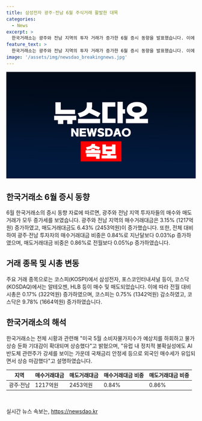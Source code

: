 ```yaml
---
title: 삼성전자 광주·전남 6월 주식거래 활발한 대목
categories:
  - News
excerpt: >
  한국거래소는 광주와 전남 지역의 투자 거래가 증가한 6월 증시 동향을 발표했습니다. 이에 따르면 광주와 전남 지역의 매수 및 매도 거래 대금이 지난달보다 증가세를 보였으며, 코스피와 코스닥에서의 투자 패턴도 포함된 분석 자료가 제공되었습니다. 미국 경제 지표와 유럽의 정치적 불확실성에도 불구하고 해외 투자세가 유입되면서 한국 시장은 상승을 이끌어냈다는 것이 한국거래소의 설명입니다.
feature_text: >
  한국거래소는 광주와 전남 지역의 투자 거래가 증가한 6월 증시 동향을 발표했습니다. 이에 따르면 광주와 전남 지역의 매수 및 매도 거래 대금이 지난달보다 증가세를 보였으며, 코스피와 코스닥에서의 투자 패턴도 포함된 분석 자료가 제공되었습니다. 미국 경제 지표와 유럽의 정치적 불확실성에도 불구하고 해외 투자세가 유입되면서 한국 시장은 상승을 이끌어냈다는 것이 한국거래소의 설명입니다.
image: '/assets/img/newsdao_breakingnews.jpg'
---
```


<p><img src="/assets/img/newsdao_breakingnews.jpg" alt="pcversion 속보" /></p>

<h2 data-ke-size="size26">한국거래소 6월 증시 동향</h2>

<p data-ke-size="size16">6월 한국거래소의 증시 동향 자료에 따르면, 광주와 전남 지역 투자자들의 매수와 매도 거래가 모두 증가세를 보였습니다. 광주와 전남 지역의 매수거래대금은 3.15% (1217억원) 증가하였고, 매도거래대금도 6.43% (2453억원)이 증가했습니다. 또한, 전체 대비하여 광주·전남 투자자의 매수거래대금 비중은 0.84%로 지난달보다 0.03%p 증가하였으며, 매도거래대금 비중은 0.86%로 전월보다 0.05%p 증가하였습니다.</p>

<h2 data-ke-size="size26">거래 종목 및 시총 변동</h2>

<p data-ke-size="size16">주요 거래 종목으로는 코스피(KOSPI)에서 삼성전자, 포스코인터내셔널 등이, 코스닥(KOSDAQ)에서는 알테오젠, HLB 등이 매수 및 매도되었습니다. 이에 따라 전월 대비 시총은 0.17% (322억원) 증가하였으며, 코스피는 0.75% (1342억원) 감소하였고, 코스닥은 9.78% (1664억원) 증가하였습니다.</p>

<h2 data-ke-size="size26">한국거래소의 해석</h2>

<p data-ke-size="size16">한국거래소는 전체 시황과 관련해 "미국 5월 소비자물가지수가 예상치를 하회하고 물가 상승 둔화 기대감이 확대되며 상승했다"고 밝혔으며, "유럽 내 정치적 불확실성에도 AI반도체 관련주가 강세를 보이는 가운데 국채금리 안정세 등으로 외국인 매수세가 유입되면서 상승 마감했다"고 설명하였습니다.</p>

<table>
    <thead>
        <tr>
            <th>지역</th>
            <th>매수거래대금</th>
            <th>매도거래대금</th>
            <th>매수거래대금 비중</th>
            <th>매도거래대금 비중</th>
        </tr>
    </thead>
    <tbody>
        <tr>
            <td>광주·전남</td>
            <td>1217억원</td>
            <td>2453억원</td>
            <td>0.84%</td>
            <td>0.86%</td>
        </tr>
    </tbody>
</table>

<p data-ke-size="size16">&nbsp;</p>
실시간 뉴스 속보는, <a href="https://newsdao.kr" rel="dofollow">https://newsdao.kr</a>


